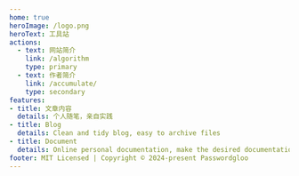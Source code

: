 ```yaml
---
home: true
heroImage: /logo.png
heroText: 工具站
actions:
  - text: 网站简介
    link: /algorithm
    type: primary
  - text: 作者简介
    link: /accumulate/
    type: secondary
features:
- title: 文章内容
  details: 个人随笔，亲自实践
- title: Blog
  details: Clean and tidy blog, easy to archive files
- title: Document
  details: Online personal documentation, make the desired documentation
footer: MIT Licensed | Copyright © 2024-present Passwordgloo
---
```

